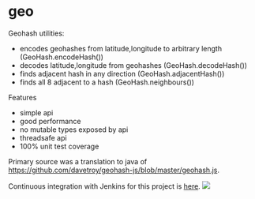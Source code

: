 geo
===

Geohash utilities:

* encodes geohashes from latitude,longitude to arbitrary length (GeoHash.encodeHash())
* decodes latitude,longitude from geohashes (GeoHash.decodeHash())
* finds adjacent hash in any direction (GeoHash.adjacentHash())
* finds all 8 adjacent to a hash (GeoHash.neighbours())

Features

* simple api
* good performance
* no mutable types exposed by api
* threadsafe api
* 100% unit test coverage

Primary source was a translation to java of https://github.com/davetroy/geohash-js/blob/master/geohash.js.

Continuous integration with Jenkins for this project is [here](https://xuml-tools.ci.cloudbees.com/). <a href="https://xuml-tools.ci.cloudbees.com/"><img  src="http://web-static-cloudfront.s3.amazonaws.com/images/badges/BuiltOnDEV.png"/></a>

